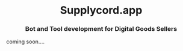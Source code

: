 <h1 align="center">Supplycord.app</h1>
<h3 align="center">Bot and Tool development for Digital Goods Sellers</h3>

coming soon....
